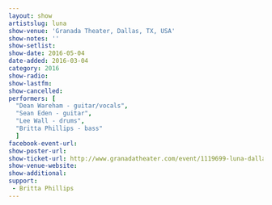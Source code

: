 ```yaml
---
layout: show
artistslug: luna
show-venue: 'Granada Theater, Dallas, TX, USA'
show-notes: ''
show-setlist: 
show-date: 2016-05-04
date-added: 2016-03-04
category: 2016
show-radio: 
show-lastfm: 
show-cancelled: 
performers: [
  "Dean Wareham - guitar/vocals",
  "Sean Eden - guitar",
  "Lee Wall - drums",
  "Britta Phillips - bass"
  ]
facebook-event-url: 
show-poster-url: 
show-ticket-url: http://www.granadatheater.com/event/1119699-luna-dallas/
show-venue-website: 
show-additional: 
support:
 - Britta Phillips
---
```

